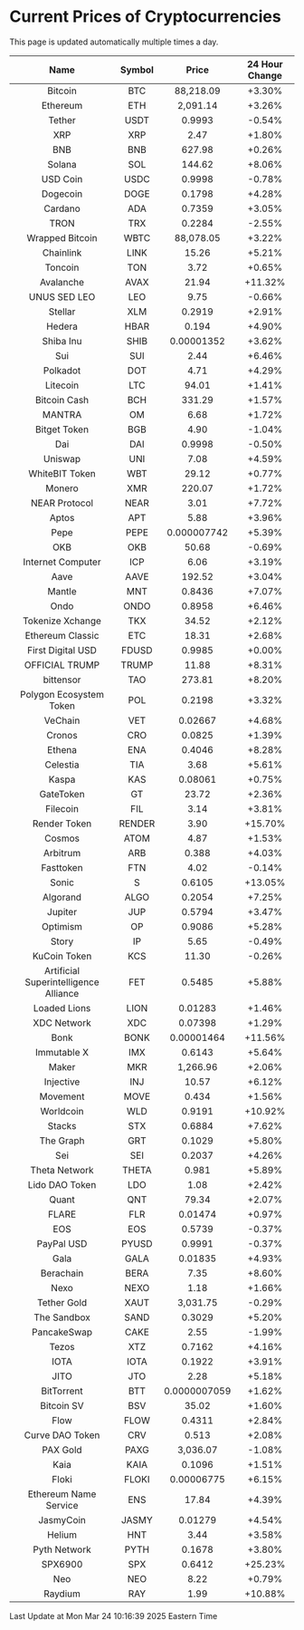 # Current Prices of Cryptocurrencies
This page is updated automatically multiple times a day.

| Name | Symbol | Price | 24 Hour Change |
| :---: |:---:| :---: | :---: |
| Bitcoin | BTC | 88,218.09 | +3.30% |
| Ethereum | ETH | 2,091.14 | +3.26% |
| Tether | USDT | 0.9993 | -0.54% |
| XRP | XRP | 2.47 | +1.80% |
| BNB | BNB | 627.98 | +0.26% |
| Solana | SOL | 144.62 | +8.06% |
| USD Coin | USDC | 0.9998 | -0.78% |
| Dogecoin | DOGE | 0.1798 | +4.28% |
| Cardano | ADA | 0.7359 | +3.05% |
| TRON | TRX | 0.2284 | -2.55% |
| Wrapped Bitcoin | WBTC | 88,078.05 | +3.22% |
| Chainlink | LINK | 15.26 | +5.21% |
| Toncoin | TON | 3.72 | +0.65% |
| Avalanche | AVAX | 21.94 | +11.32% |
| UNUS SED LEO | LEO | 9.75 | -0.66% |
| Stellar | XLM | 0.2919 | +2.91% |
| Hedera | HBAR | 0.194 | +4.90% |
| Shiba Inu | SHIB | 0.00001352 | +3.62% |
| Sui | SUI | 2.44 | +6.46% |
| Polkadot | DOT | 4.71 | +4.29% |
| Litecoin | LTC | 94.01 | +1.41% |
| Bitcoin Cash | BCH | 331.29 | +1.57% |
| MANTRA | OM | 6.68 | +1.72% |
| Bitget Token | BGB | 4.90 | -1.04% |
| Dai | DAI | 0.9998 | -0.50% |
| Uniswap | UNI | 7.08 | +4.59% |
| WhiteBIT Token | WBT | 29.12 | +0.77% |
| Monero | XMR | 220.07 | +1.72% |
| NEAR Protocol | NEAR | 3.01 | +7.72% |
| Aptos | APT | 5.88 | +3.96% |
| Pepe | PEPE | 0.000007742 | +5.39% |
| OKB | OKB | 50.68 | -0.69% |
| Internet Computer | ICP | 6.06 | +3.19% |
| Aave | AAVE | 192.52 | +3.04% |
| Mantle | MNT | 0.8436 | +7.07% |
| Ondo | ONDO | 0.8958 | +6.46% |
| Tokenize Xchange | TKX | 34.52 | +2.12% |
| Ethereum Classic | ETC | 18.31 | +2.68% |
| First Digital USD | FDUSD | 0.9985 | +0.00% |
| OFFICIAL TRUMP | TRUMP | 11.88 | +8.31% |
| bittensor | TAO | 273.81 | +8.20% |
| Polygon Ecosystem Token | POL | 0.2198 | +3.32% |
| VeChain | VET | 0.02667 | +4.68% |
| Cronos | CRO | 0.0825 | +1.39% |
| Ethena | ENA | 0.4046 | +8.28% |
| Celestia | TIA | 3.68 | +5.61% |
| Kaspa | KAS | 0.08061 | +0.75% |
| GateToken | GT | 23.72 | +2.36% |
| Filecoin | FIL | 3.14 | +3.81% |
| Render Token | RENDER | 3.90 | +15.70% |
| Cosmos | ATOM | 4.87 | +1.53% |
| Arbitrum | ARB | 0.388 | +4.03% |
| Fasttoken | FTN | 4.02 | -0.14% |
| Sonic | S | 0.6105 | +13.05% |
| Algorand | ALGO | 0.2054 | +7.25% |
| Jupiter | JUP | 0.5794 | +3.47% |
| Optimism | OP | 0.9086 | +5.28% |
| Story | IP | 5.65 | -0.49% |
| KuCoin Token | KCS | 11.30 | -0.26% |
| Artificial Superintelligence Alliance | FET | 0.5485 | +5.88% |
| Loaded Lions | LION | 0.01283 | +1.46% |
| XDC Network | XDC | 0.07398 | +1.29% |
| Bonk | BONK | 0.00001464 | +11.56% |
| Immutable X | IMX | 0.6143 | +5.64% |
| Maker | MKR | 1,266.96 | +2.06% |
| Injective | INJ | 10.57 | +6.12% |
| Movement | MOVE | 0.434 | +1.56% |
| Worldcoin | WLD | 0.9191 | +10.92% |
| Stacks | STX | 0.6884 | +7.62% |
| The Graph | GRT | 0.1029 | +5.80% |
| Sei | SEI | 0.2037 | +4.26% |
| Theta Network | THETA | 0.981 | +5.89% |
| Lido DAO Token | LDO | 1.08 | +2.42% |
| Quant | QNT | 79.34 | +2.07% |
| FLARE | FLR | 0.01474 | +0.97% |
| EOS | EOS | 0.5739 | -0.37% |
| PayPal USD | PYUSD | 0.9991 | -0.37% |
| Gala | GALA | 0.01835 | +4.93% |
| Berachain | BERA | 7.35 | +8.60% |
| Nexo | NEXO | 1.18 | +1.66% |
| Tether Gold | XAUT | 3,031.75 | -0.29% |
| The Sandbox | SAND | 0.3029 | +5.20% |
| PancakeSwap | CAKE | 2.55 | -1.99% |
| Tezos | XTZ | 0.7162 | +4.16% |
| IOTA | IOTA | 0.1922 | +3.91% |
| JITO | JTO | 2.28 | +5.18% |
| BitTorrent | BTT | 0.0000007059 | +1.62% |
| Bitcoin SV | BSV | 35.02 | +1.60% |
| Flow | FLOW | 0.4311 | +2.84% |
| Curve DAO Token | CRV | 0.513 | +2.08% |
| PAX Gold | PAXG | 3,036.07 | -1.08% |
| Kaia | KAIA | 0.1096 | +1.51% |
| Floki | FLOKI | 0.00006775 | +6.15% |
| Ethereum Name Service | ENS | 17.84 | +4.39% |
| JasmyCoin | JASMY | 0.01279 | +4.54% |
| Helium | HNT | 3.44 | +3.58% |
| Pyth Network | PYTH | 0.1678 | +3.80% |
| SPX6900 | SPX | 0.6412 | +25.23% |
| Neo | NEO | 8.22 | +0.79% |
| Raydium | RAY | 1.99 | +10.88% |

Last Update at Mon Mar 24 10:16:39 2025 Eastern Time